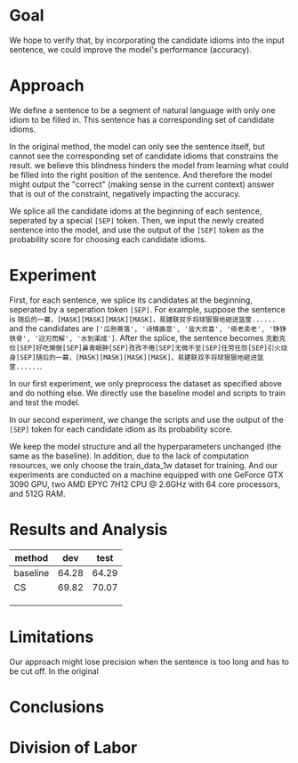 # Goal

We hope to verify that, by incorporating the candidate idioms into the input sentence, we could improve the model's performance (accuracy).

# Approach

We define a sentence to be a segment of natural language with only one idiom to be filled in. This sentence has a corresponding set of candidate idioms. 

In the original method, the model can only see the sentence itself, but cannot see the corresponding set of candidate idioms that constrains the result. we believe this blindness hinders the model from learning what could be filled into the right position of the sentence. And therefore the model might output the "correct" (making sense in the current context) answer that is out of the constraint, negatively impacting the accuracy. 

We splice all the candidate idoms at the beginning of each sentence, seperated by a special ``[SEP]`` token. Then, we input the newly created sentence into the model, and use the output of the ``[SEP]`` token as the probability score for choosing each candidate idioms.

# Experiment

First, for each sentence, we splice its candidates at the beginning, seperated by a seperation token ``[SEP]``. For example, suppose the sentence is ``随后的一幕，[MASK][MASK][MASK][MASK]，易建联双手将球狠狠地砸进篮筐......`` and the candidates are ``['瓜熟蒂落', '诗情画意', '皆大欢喜', '倚老卖老', '铮铮铁骨', '迎刃而解', '水到渠成']``. After the splice, the sentence becomes ``克勤克俭[SEP]好吃懒做[SEP]鼻青眼肿[SEP]孜孜不倦[SEP]无微不至[SEP]任劳任怨[SEP]引火烧身[SEP]随后的一幕，[MASK][MASK][MASK][MASK]，易建联双手将球狠狠地砸进篮筐......``.

In our first experiment, we only preprocess the dataset as specified above and do nothing else. We directly use the baseline model and scripts to train and test the model.

In our second experiment, we change the scripts and use the output of the ``[SEP]`` token for each candidate idiom as its probability score.

We keep the model structure and all the hyperparameters unchanged (the same as the baseline). In addition, due to the lack of computation resources, we only choose the train_data_1w dataset for training. And our experiments are conducted on a machine equipped with one GeForce GTX 3090 GPU, two AMD EPYC 7H12 CPU @ 2.6GHz with 64 core processors, and 512G RAM.

# Results and Analysis
|   method    |  dev  |  test |
|-------------|:-----:|:-----:|
|  baseline   | 64.28 | 64.29 |
|     CS      | 69.82 | 70.07 |
|           |  |  |
|          |  |  |
|   |  |  |


# Limitations

Our approach might lose precision when the sentence is too long and has to be cut off. In the original 

# Conclusions

# Division of Labor

